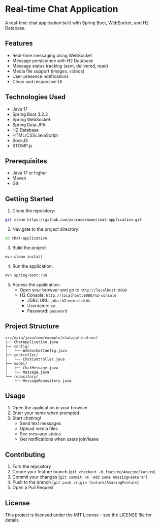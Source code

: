 # Real-time Chat Application

A real-time chat application built with Spring Boot, WebSocket, and H2 Database.

## Features

- Real-time messaging using WebSocket
- Message persistence with H2 Database
- Message status tracking (sent, delivered, read)
- Media file support (images, videos)
- User presence notifications
- Clean and responsive UI

## Technologies Used

- Java 17
- Spring Boot 3.2.3
- Spring WebSocket
- Spring Data JPA
- H2 Database
- HTML/CSS/JavaScript
- SockJS
- STOMP.js

## Prerequisites

- Java 17 or higher
- Maven
- Git

## Getting Started

1. Clone the repository:
```bash
git clone https://github.com/yourusername/chat-application.git
```

2. Navigate to the project directory:
```bash
cd chat-application
```

3. Build the project:
```bash
mvn clean install
```

4. Run the application:
```bash
mvn spring-boot:run
```

5. Access the application:
   - Open your browser and go to `http://localhost:8080`
   - H2 Console: `http://localhost:8080/h2-console`
     - JDBC URL: `jdbc:h2:mem:chatdb`
     - Username: `sa`
     - Password: `password`

## Project Structure

```
src/main/java/com/example/chatapplication/
├── ChatApplication.java
├── config/
│   └── WebSocketConfig.java
├── controller/
│   └── ChatController.java
├── model/
│   ├── ChatMessage.java
│   └── Message.java
└── repository/
    └── MessageRepository.java
```

## Usage

1. Open the application in your browser
2. Enter your name when prompted
3. Start chatting!
   - Send text messages
   - Upload media files
   - See message status
   - Get notifications when users join/leave

## Contributing

1. Fork the repository
2. Create your feature branch (`git checkout -b feature/AmazingFeature`)
3. Commit your changes (`git commit -m 'Add some AmazingFeature'`)
4. Push to the branch (`git push origin feature/AmazingFeature`)
5. Open a Pull Request

## License

This project is licensed under the MIT License - see the LICENSE file for details. 
